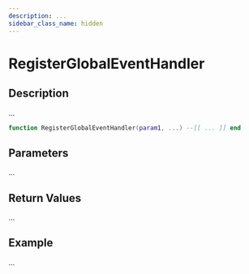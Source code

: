 ```yaml
---
description: ...
sidebar_class_name: hidden
---
```


# RegisterGlobalEventHandler

## Description

...

```lua
function RegisterGlobalEventHandler(param1, ...) --[[ ... ]] end
```

## Parameters

...

## Return Values

...

## Example

...

